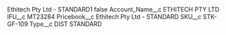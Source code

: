 <?xml version="1.0" encoding="UTF-8"?>
<CustomMetadata xmlns="http://soap.sforce.com/2006/04/metadata" xmlns:xsi="http://www.w3.org/2001/XMLSchema-instance" xmlns:xsd="http://www.w3.org/2001/XMLSchema">
    <label>Ethitech Pty Ltd - STANDARD1</label>
    <protected>false</protected>
    <values>
        <field>Account_Name__c</field>
        <value xsi:type="xsd:string">ETHITECH PTY LTD</value>
    </values>
    <values>
        <field>IFU__c</field>
        <value xsi:type="xsd:string">MT23284</value>
    </values>
    <values>
        <field>Pricebook__c</field>
        <value xsi:type="xsd:string">Ethitech Pty Ltd - STANDARD</value>
    </values>
    <values>
        <field>SKU__c</field>
        <value xsi:type="xsd:string">STK-GF-109</value>
    </values>
    <values>
        <field>Type__c</field>
        <value xsi:type="xsd:string">DIST STANDARD</value>
    </values>
</CustomMetadata>
